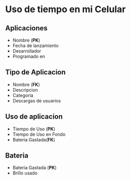 # Uso de tiempo en mi Celular

## Aplicaciones
- Nombre (**__PK__**)
- Fecha de lanzamiento
- Desarrollador
- Programado en

## Tipo de Aplicacion 
- Nombre (**__FK__**)
- Descripcion 
- Categoria 
- Descargas de usuarios

## Uso de aplicacion
- Tiempo de Uso (**__PK__**)
- Tiempo de Uso en Fondo
- Bateria Gastada(**__FK__**)

## Bateria 
- Bateria Gastada (**__PK__**) 
- Brillo usado 